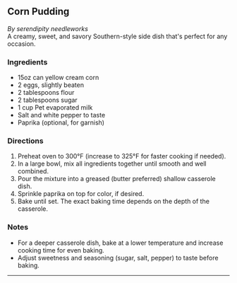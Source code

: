 ## Corn Pudding

_By serendipity needleworks_  
A creamy, sweet, and savory Southern-style side dish that's perfect for any occasion.

### Ingredients
- 15oz can yellow cream corn
- 2 eggs, slightly beaten
- 2 tablespoons flour
- 2 tablespoons sugar
- 1 cup Pet evaporated milk
- Salt and white pepper to taste
- Paprika (optional, for garnish)

### Directions
1. Preheat oven to 300°F (increase to 325°F for faster cooking if needed).
2. In a large bowl, mix all ingredients together until smooth and well combined.
3. Pour the mixture into a greased (butter preferred) shallow casserole dish.
4. Sprinkle paprika on top for color, if desired.
5. Bake until set. The exact baking time depends on the depth of the casserole.

### Notes
- For a deeper casserole dish, bake at a lower temperature and increase cooking time for even baking.
- Adjust sweetness and seasoning (sugar, salt, pepper) to taste before baking.

---